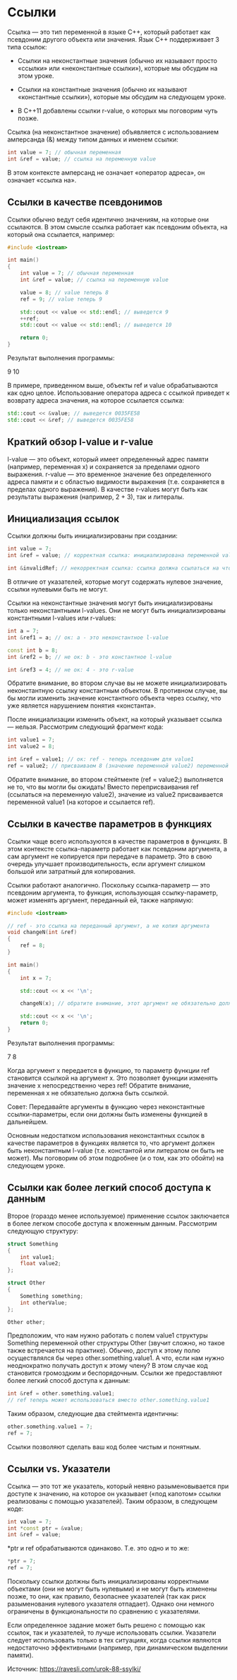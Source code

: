 # Ссылки
Ссылка — это тип переменной в языке C++, который работает как псевдоним другого объекта или значения. Язык C++ поддерживает 3 типа ссылок:

 * Ссылки на неконстантные значения (обычно их называют просто «ссылки» или «неконстантные ссылки»), которые мы обсудим на этом уроке.

 * Ссылки на константные значения (обычно их называют «константные ссылки»), которые мы обсудим на следующем уроке.

 * В C++11 добавлены ссылки r-value, о которых мы поговорим чуть позже.

Ссылка (на неконстантное значение) объявляется с использованием амперсанда (&) между типом данных и именем ссылки:
```c++
int value = 7; // обычная переменная
int &ref = value; // ссылка на переменную value
```
В этом контексте амперсанд не означает «оператор адреса», он означает «ссылка на».

## Ссылки в качестве псевдонимов

Ссылки обычно ведут себя идентично значениям, на которые они ссылаются. В этом смысле ссылка работает как псевдоним объекта, на который она ссылается, например:
```c++
#include <iostream>

int main()
{
	int value = 7; // обычная переменная
	int &ref = value; // ссылка на переменную value

	value = 8; // value теперь 8
	ref = 9; // value теперь 9

	std::cout << value << std::endl; // выведется 9
	++ref;
	std::cout << value << std::endl; // выведется 10

	return 0;
}
```
Результат выполнения программы:

9
10

В примере, приведенном выше, объекты ref и value обрабатываются как одно целое. Использование оператора адреса с ссылкой приведет к возврату адреса значения, на которое ссылается ссылка:
```c++
std::cout << &value; // выведется 0035FE58
std::cout << &ref; // выведется 0035FE58
```
## Краткий обзор l-value и r-value
l-value — это объект, который имеет определенный адрес памяти (например, переменная x) и сохраняется за пределами одного выражения. r-value — это временное значение без определенного адреса памяти и с областью видимости выражения (т.е. сохраняется в пределах одного выражения). В качестве r-values могут быть как результаты выражения (например, 2 + 3), так и литералы.

## Инициализация ссылок

Ссылки должны быть инициализированы при создании:
```c++
int value = 7;
int &ref = value; // корректная ссылка: инициализирована переменной value

int &invalidRef; // некорректная ссылка: ссылка должна ссылаться на что-либо
```
В отличие от указателей, которые могут содержать нулевое значение, ссылки нулевыми быть не могут.

Ссылки на неконстантные значения могут быть инициализированы только неконстантными l-values. Они не могут быть инициализированы константными l-values или r-values:
```c++
int a = 7;
int &ref1 = a; // ок: a - это неконстантное l-value

const int b = 8;
int &ref2 = b; // не ок: b - это константное l-value

int &ref3 = 4; // не ок: 4 - это r-value
```
Обратите внимание, во втором случае вы не можете инициализировать неконстантную ссылку константным объектом. В противном случае, вы бы могли изменить значение константного объекта через ссылку, что уже является нарушением понятия «константа».

После инициализации изменить объект, на который указывает ссылка — нельзя. Рассмотрим следующий фрагмент кода:
```c++
int value1 = 7;
int value2 = 8;

int &ref = value1; // ок: ref - теперь псевдоним для value1
ref = value2; // присваиваем 8 (значение переменной value2) переменной value1. Здесь НЕ изменяется объект, на который ссылается ссылка!
```
Обратите внимание, во втором стейтменте (ref = value2;) выполняется не то, что вы могли бы ожидать! Вместо переприсваивания ref (ссылаться на переменную value2), значение из value2 присваивается переменной value1 (на которое и ссылается ref).

## Ссылки в качестве параметров в функциях
Ссылки чаще всего используются в качестве параметров в функциях. В этом контексте ссылка-параметр работает как псевдоним аргумента, а сам аргумент не копируется при передаче в параметр. Это в свою очередь улучшает производительность, если аргумент слишком большой или затратный для копирования.


Ссылки работают аналогично. Поскольку ссылка-параметр — это псевдоним аргумента, то функция, использующая ссылку-параметр, может изменять аргумент, переданный ей, также напрямую:
```c++
#include <iostream>

// ref - это ссылка на переданный аргумент, а не копия аргумента
void changeN(int &ref)
{
	ref = 8;
}

int main()
{
	int x = 7;

	std::cout << x << '\n';

	changeN(x); // обратите внимание, этот аргумент не обязательно должен быть ссылкой

	std::cout << x << '\n';
	return 0;
}
```
Результат выполнения программы:

7
8

Когда аргумент x передается в функцию, то параметр функции ref становится ссылкой на аргумент x. Это позволяет функции изменять значение x непосредственно через ref! Обратите внимание, переменная x не обязательно должна быть ссылкой.

Совет: Передавайте аргументы в функцию через неконстантные ссылки-параметры, если они должны быть изменены функцией в дальнейшем.

Основным недостатком использования неконстантных ссылок в качестве параметров в функциях является то, что аргумент должен быть неконстантным l-value (т.е. константой или литералом он быть не может). Мы поговорим об этом подробнее (и о том, как это обойти) на следующем уроке.

## Ссылки как более легкий способ доступа к данным

Второе (гораздо менее используемое) применение ссылок заключается в более легком способе доступа к вложенным данным. Рассмотрим следующую структуру:
```c++
struct Something
{
    int value1;
    float value2;
};

struct Other
{
    Something something;
    int otherValue;
};

Other other;
```
Предположим, что нам нужно работать с полем value1 структуры Something переменной other структуры Other (звучит сложно, но такое также встречается на практике). Обычно, доступ к этому полю осуществлялся бы через other.something.value1. А что, если нам нужно неоднократно получать доступ к этому члену? В этом случае код становится громоздким и беспорядочным. Ссылки же предоставляют более легкий способ доступа к данным:
```c++
int &ref = other.something.value1;
// ref теперь может использоваться вместо other.something.value1
```
Таким образом, следующие два стейтмента идентичны:
```c++
other.something.value1 = 7;
ref = 7;
```
Ссылки позволяют сделать ваш код более чистым и понятным.

## Ссылки vs. Указатели
Ссылка — это тот же указатель, который неявно разыменовывается при доступе к значению, на которое он указывает («под капотом» ссылки реализованы с помощью указателей). Таким образом, в следующем коде:
```c++
int value = 7;
int *const ptr = &value;
int &ref = value;
```
*ptr и ref обрабатываются одинаково. Т.е. это одно и то же:
```c++
*ptr = 7;
ref = 7;
```
Поскольку ссылки должны быть инициализированы корректными объектами (они не могут быть нулевыми) и не могут быть изменены позже, то они, как правило, безопаснее указателей (так как риск разыменования нулевого указателя отпадает). Однако они немного ограничены в функциональности по сравнению с указателями.

Если определенное задание может быть решено с помощью как ссылок, так и указателей, то лучше использовать ссылки. Указатели следует использовать только в тех ситуациях, когда ссылки являются недостаточно эффективными (например, при динамическом выделении памяти).

Источник: https://ravesli.com/urok-88-ssylki/
